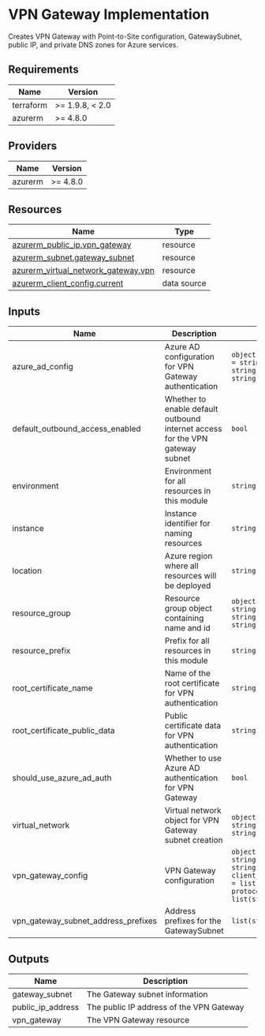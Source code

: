 <!-- BEGIN_TF_DOCS -->
<!-- markdown-table-prettify-ignore-start -->
# VPN Gateway Implementation

Creates VPN Gateway with Point-to-Site configuration, GatewaySubnet,
public IP, and private DNS zones for Azure services.

## Requirements

| Name | Version |
|------|---------|
| terraform | >= 1.9.8, < 2.0 |
| azurerm | >= 4.8.0 |

## Providers

| Name | Version |
|------|---------|
| azurerm | >= 4.8.0 |

## Resources

| Name | Type |
|------|------|
| [azurerm_public_ip.vpn_gateway](https://registry.terraform.io/providers/hashicorp/azurerm/latest/docs/resources/public_ip) | resource |
| [azurerm_subnet.gateway_subnet](https://registry.terraform.io/providers/hashicorp/azurerm/latest/docs/resources/subnet) | resource |
| [azurerm_virtual_network_gateway.vpn](https://registry.terraform.io/providers/hashicorp/azurerm/latest/docs/resources/virtual_network_gateway) | resource |
| [azurerm_client_config.current](https://registry.terraform.io/providers/hashicorp/azurerm/latest/docs/data-sources/client_config) | data source |

## Inputs

| Name | Description | Type | Default | Required |
|------|-------------|------|---------|:--------:|
| azure\_ad\_config | Azure AD configuration for VPN Gateway authentication | ```object({ tenant_id = string audience = string issuer = string })``` | n/a | yes |
| default\_outbound\_access\_enabled | Whether to enable default outbound internet access for the VPN gateway subnet | `bool` | n/a | yes |
| environment | Environment for all resources in this module | `string` | n/a | yes |
| instance | Instance identifier for naming resources | `string` | n/a | yes |
| location | Azure region where all resources will be deployed | `string` | n/a | yes |
| resource\_group | Resource group object containing name and id | ```object({ id = string name = string location = string })``` | n/a | yes |
| resource\_prefix | Prefix for all resources in this module | `string` | n/a | yes |
| root\_certificate\_name | Name of the root certificate for VPN authentication | `string` | n/a | yes |
| root\_certificate\_public\_data | Public certificate data for VPN authentication | `string` | n/a | yes |
| should\_use\_azure\_ad\_auth | Whether to use Azure AD authentication for VPN Gateway | `bool` | n/a | yes |
| virtual\_network | Virtual network object for VPN Gateway subnet creation | ```object({ id = string name = string })``` | n/a | yes |
| vpn\_gateway\_config | VPN Gateway configuration | ```object({ sku = string generation = string client_address_pool = list(string) protocols = list(string) })``` | n/a | yes |
| vpn\_gateway\_subnet\_address\_prefixes | Address prefixes for the GatewaySubnet | `list(string)` | n/a | yes |

## Outputs

| Name | Description |
|------|-------------|
| gateway\_subnet | The Gateway subnet information |
| public\_ip\_address | The public IP address of the VPN Gateway |
| vpn\_gateway | The VPN Gateway resource |
<!-- markdown-table-prettify-ignore-end -->
<!-- END_TF_DOCS -->
